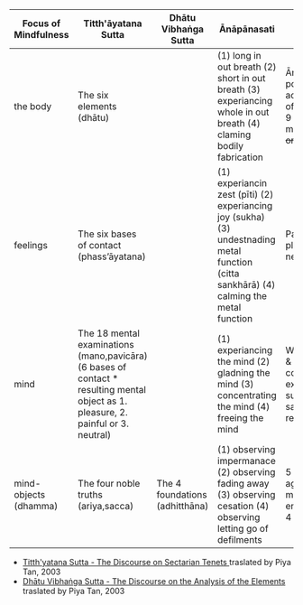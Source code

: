 | Focus of Mindfulness | Titth'āyatana Sutta | Dhātu Vibhaṅga Sutta | Ānāpānasati | Sati’patthāna || -- | -- | -- | -- | -- || the body | The six elements (dhātu) | | (1) long in out breath (2) short in out breath (3) experiancing whole in out breath (4) claming bodily fabrication | Ānāpānasati 1st Triad, 4 posture, full awarenes of activities, 31 / 32 parts of the body, 4 elements, 9 charnel-ground meditations, ~~oozing orifices~~ || feelings | The six bases of contact (phass’āyatana) | | (1) experiancin zest (pīti) (2) experiancing joy (sukha) (3) undestnading metal function (citta sankhārā) (4) calming the metal function  | Painful, pleasent, pleasent spiritual, neutral, ~~mental / physcal~~ || mind | The 18 mental examinations (mano,pavicāra) (6 bases of contact * resulting mental object as 1. pleasure, 2. painful or 3. neutral) | | (1) experiancing the mind (2) gladning the mind (3) concentrating the mind (4) freeing the mind | With/without lust, anger & delusion,  contracted/scattered, exalted/unexalted, surpassed/unsurpassed, samadhi/no samadhi, released/unreleased || mind-objects (dhamma) | The four noble truths (ariya,sacca) | The 4 foundations (adhitthāna) | (1) observing impermanace (2) observing fading away (3) observing cesation (4) observing letting go of defilments | 5 hindrances, 5 aggregates, 6 sense media, 7 enlightenment-factors, 4 noble truths |* [Titth'yatana Sutta - The Discourse on Sectarian Tenets](http://dharmafarer.org/wordpress/wp-content/uploads/2009/12/6.8-Titthayatana-S-a03.61-piya.pdf) traslated by Piya Tan, 2003* [Dhātu Vibhaṅga Sutta - The Discourse on the Analysis of the Elements](http://dharmafarer.org/wordpress/wp-content/uploads/2009/12/4.17-Dhatu-Vibhanga-S-m140-piya.pdf) traslated by Piya Tan, 2003